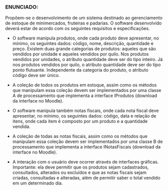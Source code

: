 ### ENUNCIADO:

Propõem-se o desenvolvimento de um sistema destinado ao gerenciamento de estoque de
minimercados, fruteiras e padarias. O software desenvolvido deverá estar de acordo com os
seguintes requisitos e especificações.

* O software manipula produtos, onde cada produto deve apresentar, no mínimo, os seguintes
dados: código, nome, descrição, quantidade e preço. Existem duas grande categorias de
produtos: aqueles que são vendidos por unidade e aqueles vendidos por quilo. Nos
produtos vendidos por unidades, o atributo quantidade deve ser do tipo inteiro. Já nos
produtos vendidos por quilo, o atributo quantidade deve ser do tipo ponto flutuante.
Independente da categoria do produto, o atributo código deve ser único.

* A coleção de todos os produtos em estoque, assim como os métodos que manipulam essa
coleção devem ser implementados por uma classe A de processamento que implementa a
interface IProdutos (download da interface no Moodle).

* O software manipula também notas fiscais, onde cada nota fiscal deve apresentar, no
mínimo, os seguintes dados: código, data e relação de itens, onde cada item é composto
por um produto e a quantidade vendida.

* A coleção de todas as notas fiscais, assim como os métodos que manipulam essa coleção
devem ser implementados por uma classe B de processamento que implementa a interface
INotasFiscais (download da interface no Moodle).

* A interação com o usuário deve ocorrer através de interfaces gráficas. Importante: ela deve
permitir que os produtos sejam cadastrados, consultados, alterados ou excluídos e que as
notas fiscais sejam criadas, consultadas e alteradas, além de permitir saber o total vendido
em um determinado dia.

